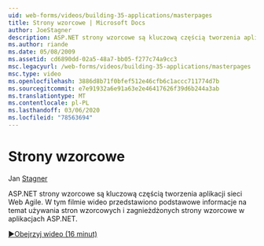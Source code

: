 ```yaml
---
uid: web-forms/videos/building-35-applications/masterpages
title: Strony wzorcowe | Microsoft Docs
author: JoeStagner
description: ASP.NET strony wzorcowe są kluczową częścią tworzenia aplikacji sieci Web Agile. W tym filmie wideo przedstawiono podstawowe informacje na temat używania stron wzorcowych i zagnieżdżonych strony wzorcowe w...
ms.author: riande
ms.date: 05/08/2009
ms.assetid: cd6890dd-02a5-48a7-bb05-f277c74a9cc3
msc.legacyurl: /web-forms/videos/building-35-applications/masterpages
msc.type: video
ms.openlocfilehash: 3886d8b71f0bfef512e46cfb6c1accc711774d7b
ms.sourcegitcommit: e7e91932a6e91a63e2e46417626f39d6b244a3ab
ms.translationtype: MT
ms.contentlocale: pl-PL
ms.lasthandoff: 03/06/2020
ms.locfileid: "78563694"
---
```

# <a name="masterpages"></a>Strony wzorcowe

Jan [Stagner](https://github.com/JoeStagner)

ASP.NET strony wzorcowe są kluczową częścią tworzenia aplikacji sieci Web Agile. W tym filmie wideo przedstawiono podstawowe informacje na temat używania stron wzorcowych i zagnieżdżonych strony wzorcowe w aplikacjach ASP.NET.

[&#9654;Obejrzyj wideo (16 minut)](https://channel9.msdn.com/Blogs/ASP-NET-Site-Videos/masterpages)
